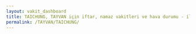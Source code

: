 ```yaml
---
layout: vakit_dashboard
title: TAICHUNG, TAYVAN için iftar, namaz vakitleri ve hava durumu - ilçe/eyalet seç
permalink: /TAYVAN/TAICHUNG/
---
```


<script type="text/javascript">
  var GLOBAL_COUNTRY = 'TAYVAN';
  var GLOBAL_CITY = 'TAICHUNG';
  var GLOBAL_STATE = '';
  var lat = 72;
  var lon = 21;
</script>
